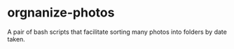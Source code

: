 # orgnanize-photos
A pair of bash scripts that facilitate sorting many photos into folders by date taken.
